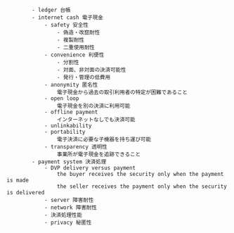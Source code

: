 
            - ledger 台帳
            - internet cash 電子現金
                - safety 安全性
                    - 偽造・改竄耐性
                    - 複製耐性
                    - 二重使用耐性
                - convenience 利便性
                    - 分割性
                    - 対面、非対面の決済可能性
                    - 発行・管理の低費用
                - anonymity 匿名性
                    電子現金から過去の取引利用者の特定が困難であること
                - open loop
                    電子現金を別の決済に利用可能
                - offline payment
                    インターネットなしでも決済可能
                - unlinkability
                - portability
                    電子決済に必要な子機器を持ち運び可能
                - transparency 透明性
                    事業所が電子現金を追跡できること
            - payment system 決済処理
                - DVP delivery versus payment
                    the buyer receives the security only when the payment is made
                    the seller receives the payment only when the security is delivered 
                - server 障害耐性
                - network 障害耐性
                - 決済処理性能
                - privacy 秘匿性